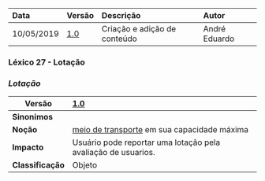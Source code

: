 |Data|Versão|Descrição|Autor|
|:---|:---|:---|:---|
|10/05/2019|[1.0](https://github.com/Andre-Eduardo/2019.1-Requisitos-Moovit/tree/master/lexicos/versao%201.0)|Criação e adição de conteúdo|André Eduardo|


### Léxico 27 - Lotação
### ***<a name="lotacao">Lotação</a>***


|Versão|[1.0](https://github.com/Andre-Eduardo/2019.1-Requisitos-Moovit/tree/master/lexicos/versao%201.0)
|-|:-|
|**Sinonimos**|
|**Noção**|[meio de transporte](#meio-de-transporte) em sua capacidade máxima |
|**Impacto**|Usuário pode reportar uma lotação pela avaliação de usuarios.|
|**Classificação**| Objeto

